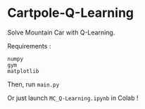 # Cartpole-Q-Learning

Solve Mountain Car with Q-Learning.

Requirements :
```
numpy
gym 
matplotlib
``` 
Then, run ```main.py```

Or just launch ```MC_Q-Learning.ipynb``` in Colab !

